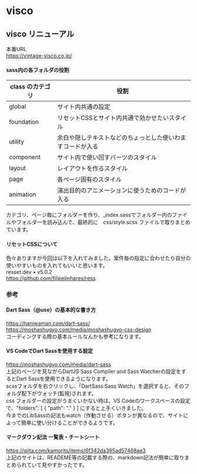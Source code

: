 # visco
##  visco リニューアル
本番URL  
https://vintage-visco.co.jp/ 

#### sass内の各フォルダの役割
| class のカテゴリ | 役割 |
| ---- | ---- |
| global | サイト内共通の設定 |
| foundation | リセットCSSとサイト内共通で効かせたいスタイル |
| utility | 余白や隠しテキストなどのちょっとした使いわますコードが入る |
| component | サイト内で使い回すパーツのスタイル |
| layout | レイアウトを作るスタイル |
| page | 各ページ固有のスタイル |
| animation	| 演出目的のアニメーションに使うためのコードが入る |

カテゴリ、ページ毎にフォルダーを作り、_index.sassでフォルダー内のファイルやフォルダーを読み込んで、最終的に　css/style.scss ファイルで取りまとめています。

#### リセットCSSについて
色々ありますが今回は以下を入れてみました。案件毎の指定に合わせたり自分の使いやすいものを入れてもいいと思います。  
resset.dev • v5.0.2  
https://github.com/filipelinhares/ress

### 参考
#### Dart Sass（@use）の基本的な書き方
https://haniwaman.com/dart-sass/  
https://moshashugyo.com/media/moshashugyo-css-design  
コーディングする際の基本ルールなんかも参考になります。  

#### VS CodeでDart Sassを使用する設定
https://moshashugyo.com/media/dart-sass  
上記のページを見ながらDartJS Sass Compiler and Sass Watcherの設定をするとDart Sassを使用できるようになります。  
scssフォルダを右クリックし、「DartSass:Sass Watch」を選択すると、そのフォルダ配下がウォッチ(監視)されます。  
css フォルダーの設定がうまくいかない時は、VS Codeのワークスペースの設定で、"folders": [ { "path": "." } ] にすると上手くいきました。  
今までのLibSassの記法もwatch（作動させる）ボタンが異なるので、サイトによって簡単に使い分けることができるようです。  

#### マークダウン記法 一覧表・チートシート
https://qiita.com/kamorits/items/6f342da395ad57468ae3  
上記のサイトは、READEME等の記載する際の、markdown記法が簡単に取りまとめられていて見やすかったです。  
